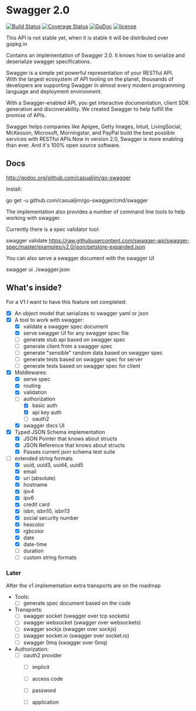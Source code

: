 # Swagger 2.0

[![Build Status](https://travis-ci.org/casualjim/go-swagger.svg?branch=master)](https://travis-ci.org/casualjim/go-swagger)
[![Coverage Status](https://coveralls.io/repos/casualjim/go-swagger/badge.svg?branch=master)](https://coveralls.io/r/casualjim/go-swagger?branch=master)
[![GoDoc](https://godoc.org/github.com/casualjim/go-swagger?status.svg)](http://godoc.org/github.com/casualjim/go-swagger)
[![license](http://img.shields.io/badge/license-Apache%20v2-orange.svg)](https://raw.githubusercontent.com/swagger-api/swagger-spec/master/LICENSE)

This API is not stable yet, when it is stable it will be distributed over gopkg.in

Contains an implementation of Swagger 2.0.
It knows how to serialize and deserialize swagger specifications.

Swagger is a simple yet powerful representation of your RESTful API.  
With the largest ecosystem of API tooling on the planet, thousands of developers are supporting Swagger
in almost every modern programming language and deployment environment.   

With a Swagger-enabled API, you get interactive documentation, client SDK generation and discoverability.
We created Swagger to help fulfill the promise of APIs.   

Swagger helps companies like Apigee, Getty Images, Intuit, LivingSocial, McKesson, Microsoft, Morningstar, and PayPal 
build the best possible services with RESTful APIs.Now in version 2.0, Swagger is more enabling than ever. 
And it's 100% open source software.

## Docs

http://godoc.org/github.com/casualjim/go-swagger

Install:

  go get -u github.com/casualjim/go-swagger/cmd/swagger

The implementation also provides a number of command line tools to help working with swagger.

Currently there is a spec validator tool:

  swagger validate https://raw.githubusercontent.com/swagger-api/swagger-spec/master/examples/v2.0/json/petstore-expanded.json

You can also serve a swagger document with the swagger UI

  swagger ui ./swagger.json

## What's inside?

For a V1 I want to have this feature set completed:

- [x] An object model that serializes to swagger yaml or json 
- [x] A tool to work with swagger:
  - [x] validate a swagger spec document
  - [x] serve swagger UI for any swagger spec file
  - [ ] generate stub api based on swagger spec
  - [ ] generate client from a swagger spec
  - [ ] generate "sensible" random data based on swagger spec
  - [ ] generate tests based on swagger spec for server
  - [ ] generate tests based on swagger spec for client
- [x] Middlewares:
  - [x] serve spec
  - [x] routing
  - [x] validation 
  - [ ] authorization
    - [x] basic auth
    - [x] api key auth
    - [ ] oauth2
  - [x] swagger docs UI
- [x] Typed JSON Schema implementation
  - [x] JSON Pointer that knows about structs
  - [x] JSON Reference that knows about structs
  - [x] Passes current json schema test suite
- [ ] extended string formats
  - [x] uuid, uuid3, uuid4, uuid5
  - [x] email
  - [x] uri (absolute)
  - [x] hostname
  - [x] ipv4
  - [x] ipv6
  - [x] credit card
  - [x] isbn, isbn10, isbn13
  - [x] social security number
  - [x] hexcolor
  - [x] rgbcolor
  - [x] date
  - [x] date-time
  - [ ] duration
  - [ ] custom string formats

### Later

After the v1 implementation extra transports are on the roadmap

- Tools:
  - [ ] generate spec document based on the code
- Transports:
  - [ ] swagger socket (swagger over tcp sockets)
  - [ ] swagger websocket (swagger over websockets)
  - [ ] swagger sockjs (swagger over sockjs)
  - [ ] swagger socket.io (swagger over socket.io)
  - [ ] swagger 0mq (swagger over 0mq)
- Authorization:
  - [ ] oauth2 provider
    - [ ] implicit
    - [ ] access code
    - [ ] password
    - [ ] application

